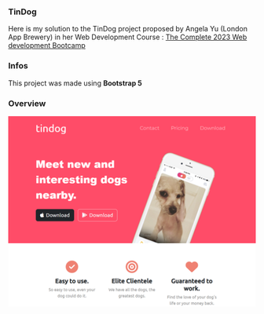 ### TinDog

Here is my solution to the TinDog project proposed by Angela Yu (London App Brewery) in her Web Development Course : [The Complete 2023 Web development Bootcamp](https://www.udemy.com/course/the-complete-web-development-bootcamp/)

### Infos

This project was made using **Bootstrap 5**

### Overview

![Desktop view](./desktop-view.png)
